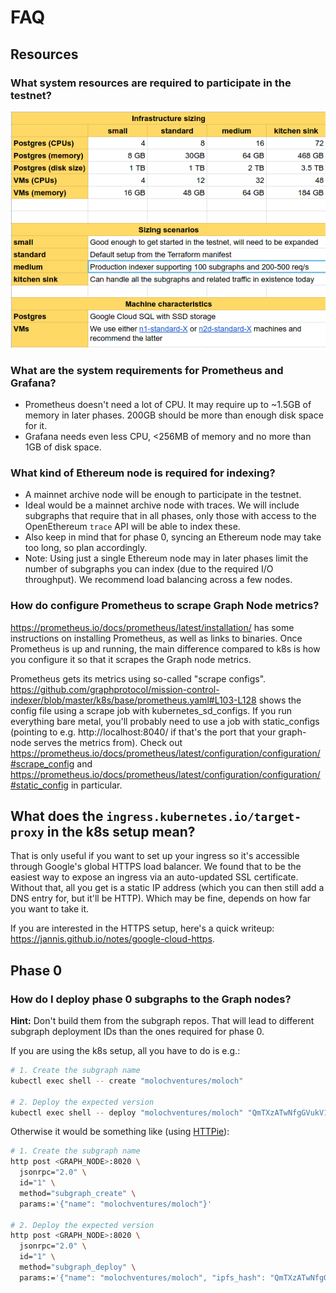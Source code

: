 # FAQ

## Resources

### What system resources are required to participate in the testnet?

![Resource Guidance](files/infrastructure-resources.png)

### What are the system requirements for Prometheus and Grafana?

- Prometheus doesn't need a lot of CPU. It may require up to ~1.5GB of memory
  in later phases. 200GB should be more than enough disk space for it.
- Grafana needs even less CPU, <256MB of memory and no more than 1GB of disk
  space.

### What kind of Ethereum node is required for indexing?

- A mainnet archive node will be enough to participate in the testnet.
- Ideal would be a mainnet archive node with traces. We will include
  subgraphs that require that in all phases, only those with access to the
  OpenEthereum `trace` API will be able to index these.
- Also keep in mind that for phase 0, syncing an Ethereum node may take too
  long, so plan accordingly.
- Note: Using just a single Ethereum node may in later phases limit the
  number of subgraphs you can index (due to the required I/O throughput). We
  recommend load balancing across a few nodes.

### How do configure Prometheus to scrape Graph Node metrics?

https://prometheus.io/docs/prometheus/latest/installation/ has some
instructions on installing Prometheus, as well as links to binaries. Once
Prometheus is up and running, the main difference compared to k8s is how you
configure it so that it scrapes the Graph node metrics.

Prometheus gets its metrics using so-called "scrape configs".
https://github.com/graphprotocol/mission-control-indexer/blob/master/k8s/base/prometheus.yaml#L103-L128
shows the config file using a scrape job with kubernetes_sd_configs. If you
run everything bare metal, you'll probably need to use a job with
static_configs (pointing to e.g. http://localhost:8040/ if that's the port
that your graph-node serves the metrics from). Check out
https://prometheus.io/docs/prometheus/latest/configuration/configuration/#scrape_config
and
https://prometheus.io/docs/prometheus/latest/configuration/configuration/#static_config
in particular.

## What does the `ingress.kubernetes.io/target-proxy` in the k8s setup mean?

That is only useful if you want to set up your ingress so it's accessible
through Google's global HTTPS load balancer. We found that to be the easiest
way to expose an ingress via an auto-updated SSL certificate. Without that,
all you get is a static IP address (which you can then still add a DNS entry
for, but it'll be HTTP). Which may be fine, depends on how far you want to
take it.

If you are interested in the HTTPS setup, here's a quick writeup:
https://jannis.github.io/notes/google-cloud-https.

## Phase 0

### How do I deploy phase 0 subgraphs to the Graph nodes?

**Hint:** Don't build them from the subgraph repos. That will lead to
different subgraph deployment IDs than the ones required for phase 0.

If you are using the k8s setup, all you have to do is e.g.:

```bash
# 1. Create the subgraph name
kubectl exec shell -- create "molochventures/moloch"

# 2. Deploy the expected version
kubectl exec shell -- deploy "molochventures/moloch" "QmTXzATwNfgGVukV1fX2T6xw9f6LAYRVWpsdXyRWzUR2H9" "index_node_0"
```

Otherwise it would be something like (using [HTTPie](https://httpie.org/)):

```bash
# 1. Create the subgraph name
http post <GRAPH_NODE>:8020 \
  jsonrpc="2.0" \
  id="1" \
  method="subgraph_create" \
  params:='{"name": "molochventures/moloch"}'

# 2. Deploy the expected version
http post <GRAPH_NODE>:8020 \
  jsonrpc="2.0" \
  id="1" \
  method="subgraph_deploy" \
  params:='{"name": "molochventures/moloch", "ipfs_hash": "QmTXzATwNfgGVukV1fX2T6xw9f6LAYRVWpsdXyRWzUR2H9", "node_id": "<target-node-id>"}'
```
